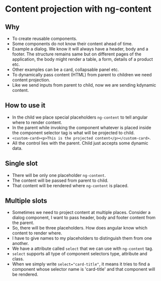 # Content projection with ng-content

## Why

- To create reusable components.
- Some components do not know their content ahead of time.
- Example a dialog. We know it will always have a header, body and a footer. The structure remains same but on different pages
 of the application, the body might render a table, a form, details of a product etc.
- Other examples can be a card, collapsable panel etc.
- To dynamically pass content (HTML) from parent to children we need content projection.
- Like we send inputs from parent to child, now we are sending kdynamic content.

## How to use it

- In the child we place special placeholders `ng-content` to tell angular where to render content.
- In the parent while invoking the component whatever is placed inside the component selector tag is what will be projected to 
  child.
- `<custom-card><p>This is the projected content</p></custom-card>`.
- All the control lies with the parent. Child just accepts some dynamic data.


## Single slot

- There will be only one placeholder `ng-content`.
- The content will be passed from parent to child.
- That content will be rendered where `ng-content` is placed.

## Multiple slots

- Sometimes we need to project content at multiple places. Consider a dialog component, I want to pass header, body and 
  footer content from the parent.
- So, there will be three placeholders. How does angular know which content to render where.
- I have to give names to my placeholders to distinguish them from one another.
- We have a attribute called `select` that we can use with `ng-content` tag.
- `select` supports all type of component selectors type, attribute and class.
- When we simply write `select="card-title"`, it means it tries to find a component whose selector name is 'card-title' and 
  that component will be rendered.




